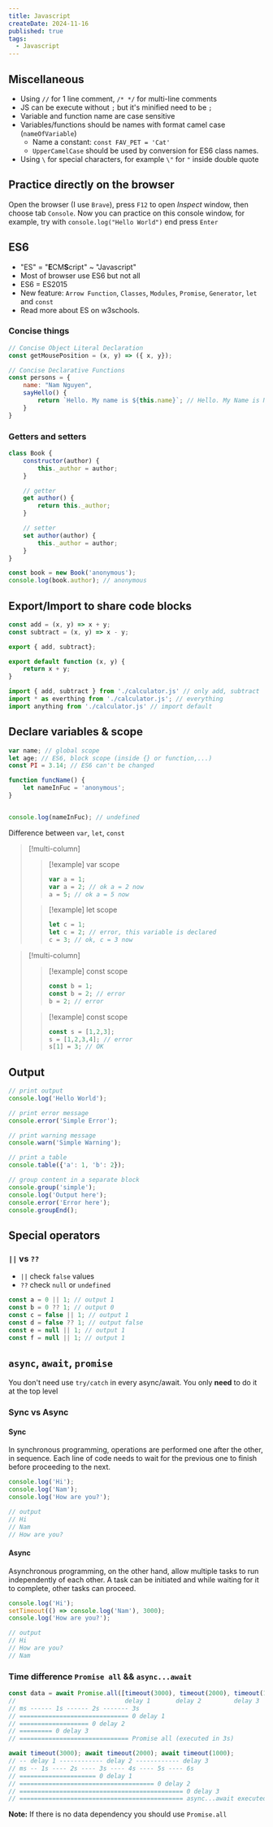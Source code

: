 ```yaml
---
title: Javascript
createDate: 2024-11-16
published: true
tags:
  - Javascript
---
```

## Miscellaneous
- Using `//` for 1 line comment, `/* */` for multi-line comments
- JS can be execute without `;` but it's minified need to be `;`
- Variable and function name are case sensitive
- Variables/functions should be names with format camel case (`nameOfVariable`)
	- Name a constant: `const FAV_PET = 'Cat'`
	- `UpperCamelCase` should be used by conversion for ES6 class names.
- Using `\` for special characters, for example `\"` for `"` inside double quote
## Practice directly on the browser
Open the browser (I use `Brave`), press `F12` to open *Inspect* window, then choose tab `Console`. Now you can practice on this console window, for example, try with `console.log("Hello World")` end press `Enter`
## ES6
- "ES" = "**E**CM**S**cript" ~ "Javascript"
- Most of browser use ES6 but not all
- ES6 = ES2015
- New feature: `Arrow Function`, `Classes`, `Modules`, `Promise`, `Generator`, `let` and `const`
- Read more about ES on w3schools.
### Concise things

```js title="main.js"
// Concise Object Literal Declaration
const getMousePosition = (x, y) => ({ x, y});
```

```js title="main.js"
// Concise Declarative Functions
const persons = {
	name: "Nam Nguyen",
	sayHello() {
		return `Hello. My name is ${this.name}`; // Hello. My Name is Nam Nguyen
	}
}
```

### Getters and setters

```js title="main.js"
class Book {
	constructor(author) {
		this._author = author;
	}

	// getter
	get author() {
		return this._author;
	}

	// setter
	set author(author) {
		this._author = author;
	}
}

const book = new Book('anonymous');
console.log(book.author); // anonymous
```

## Export/Import to share code blocks

```js title="calculator.js"
const add = (x, y) => x + y;
const subtract = (x, y) => x - y;

export { add, subtract};

export default function (x, y) {
	return x + y;
}
```

```js title="main.js"
import { add, subtract } from './calculator.js' // only add, subtract
import * as everthing from './calculator.js'; // everything
import anything from './calculator.js' // import default
```

## Declare variables & scope

```js title="main.js"
var name; // global scope
let age; // ES6, block scope (inside {} or function,...)
const PI = 3.14; // ES6 can't be changed
```

```js title="main.js"
function funcName() {
	let nameInFuc = 'anonymous'; 
}


console.log(nameInFuc); // undefined

```

Difference between `var`, `let`, `const`

> [!multi-column]
> 
>> [!example] var scope
>> ```js
>> var a = 1;
>> var a = 2; // ok a = 2 now
>> a = 5; // ok a = 5 now
>>```
>
>> [!example] let scope
>> ```js
>> let c = 1;
>> let c = 2; // error, this variable is declared
>> c = 3; // ok, c = 3 now
>> ```

> [!multi-column]
> 
>> [!example] const scope
>> ```js
>> const b = 1;
>> const b = 2; // error
>> b = 2; // error
>>```
>
>> [!example] const scope
>> ```js
>> const s = [1,2,3];
>> s = [1,2,3,4]; // error
>> s[1] = 3; // OK
>> ```

## Output

```js
// print output
console.log('Hello World');

// print error message
console.error('Simple Error');

// print warning message
console.warn('Simple Warning');

// print a table
console.table({'a': 1, 'b': 2});

// group content in a separate block
console.group('simple');
console.log('Output here');
console.error('Error here');
console.groupEnd();
```
## Special operators
### `||` vs `??`
- `||` check `false` values
- `??` check `null` or `undefined`

```js
const a = 0 || 1; // output 1
const b = 0 ?? 1; // output 0
const c = false || 1; // output 1
const d = false ?? 1; // output false
const e = null || 1; // output 1
const f = null || 1; // output 1
```
## `async`, `await`, `promise`

You don't need use `try/catch` in every async/await. You only **need** to do it at the top level
### Sync vs Async
#### Sync
In synchronous programming, operations are performed one after the other, in sequence. Each line of code needs to wait for the previous one to finish before proceeding to the next.
  
```js
console.log('Hi');
console.log('Nam');
console.log('How are you?');

// output
// Hi
// Nam
// How are you?
```
#### Async 
Asynchronous programming, on the other hand, allow multiple tasks to run independently of each other. A task can be initiated and while waiting for it to complete, other tasks can proceed.

```js
console.log('Hi');
setTimeout(() => console.log('Nam'), 3000);
console.log('How are you?');

// output
// Hi
// How are you?
// Nam
```
### Time difference `Promise all` && `async...await`

```js
const data = await Promise.all([timeout(3000), timeout(2000), timeout(1000)]);
//                              delay 1       delay 2         delay 3
// ms ------ 1s ------ 2s ------- 3s
// ============================== 0 delay 1
// =================== 0 delay 2
// ========= 0 delay 3
// ============================== Promise all (executed in 3s)
```
```js
await timeout(3000); await timeout(2000); await timeout(1000);
// -- delay 1 ------------ delay 2 ------------ delay 3
// ms -- 1s ---- 2s ---- 3s ---- 4s ---- 5s ---- 6s
// ===================== 0 delay 1
// ===================================== 0 delay 2
// ============================================= 0 delay 3
// ============================================= async...await executed 6s
```

**Note:** If there is no data dependency you should use `Promise.all`
